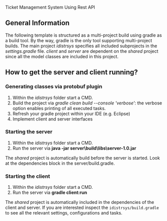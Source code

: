 Ticket Management System Using Rest API

## General Information

The following template is structured as a multi-project build using gradle as a build tool.
By the way, gradle is the only tool supporting multi-project builds.
The main project _idistrsys_ specifies all included subprojects in the _settings.gradle_ file.
_client_ and _server_ are dependent on the _shared_ project since all the model classes are included in this project.

## How to get the server and client running?

### Generating classes via protobuf plugin

1. Within the _idistrsys_ folder start a CMD.
2. Build the project via _gradle clean build --console 'verbose'_: the verbose option enables printing of all executed tasks.
3. Refresh your gradle project within your IDE (e.g. Eclipse)
4. Implement client and server interfaces

### Starting the server

1. Within the _idistrsys_ folder start a CMD.
2. Run the server via **java -jar server\build\libs\server-1.0.jar**

The _shared_ project is automatically build before the server is started.
Look at the dependencies block in the server/build.gradle.

### Starting the client

1. Within the _idistrsys_ folder start a CMD.
2. Run the server via **gradle client:run**

The _shared_ project is automatically included in the dependencies of the client and server.
If you are interested inspect the `idistrsys/build.gradle` to see all the relevant settings, configurations and tasks.
